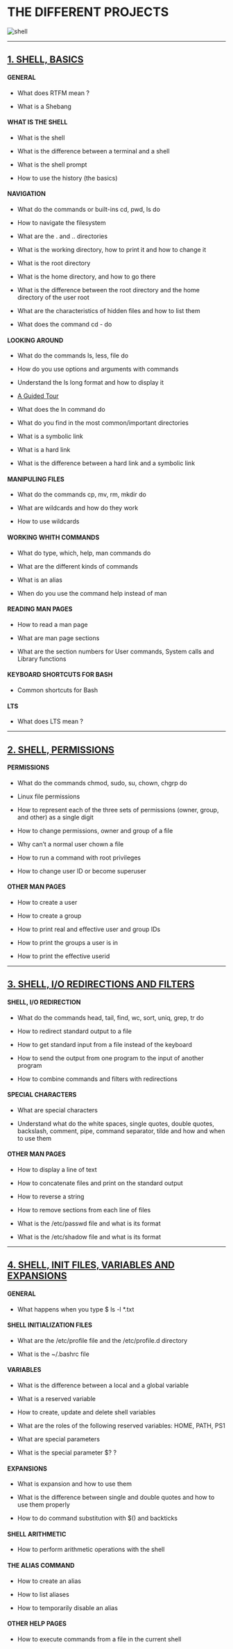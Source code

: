 # THE DIFFERENT PROJECTS

![shell](https://korben.info/app/uploads/2020/02/more-like-linux-wallpaper.png)

----------------------

## [1. SHELL, BASICS](https://github.com/MathieuMorel62/holbertonschool-shell/tree/master/basics)


#### GENERAL

  - What does RTFM mean ?

  - What is a Shebang


#### WHAT IS THE SHELL

  - What is the shell

  - What is the difference between a terminal and a shell

  - What is the shell prompt

  - How to use the history (the basics)


#### NAVIGATION

  - What do the commands or built-ins cd, pwd, ls do

  - How to navigate the filesystem

  - What are the . and .. directories

  - What is the working directory, how to print it and how to change it

  - What is the root directory

  - What is the home directory, and how to go there

  - What is the difference between the root directory and the home directory of the user root

  - What are the characteristics of hidden files and how to list them

  - What does the command cd - do


#### LOOKING AROUND

  - What do the commands ls, less, file do

  - How do you use options and arguments with commands

  - Understand the ls long format and how to display it

  - [A Guided Tour](https://intranet.hbtn.io/rltoken/GznRkhU3QTWAWwDeZ-k9Pw)

  - What does the ln command do

  - What do you find in the most common/important directories

  - What is a symbolic link

  - What is a hard link

  - What is the difference between a hard link and a symbolic link


#### MANIPULING FILES

  - What do the commands cp, mv, rm, mkdir do

  - What are wildcards and how do they work

  - How to use wildcards

   
#### WORKING WHITH COMMANDS

  - What do type, which, help, man commands do 

  - What are the different kinds of commands

  - What is an alias

  - When do you use the command help instead of man


#### READING MAN PAGES

  - How to read a man page

  - What are man page sections

  - What are the section numbers for User commands, System calls and Library functions


#### KEYBOARD SHORTCUTS FOR BASH

  - Common shortcuts for Bash


#### LTS

  - What does LTS mean ?

---------------------------------



## [2. SHELL, PERMISSIONS](https://github.com/MathieuMorel62/holbertonschool-shell/tree/master/permissions)


#### PERMISSIONS

  - What do the commands chmod, sudo, su, chown, chgrp do
 
  - Linux file permissions

  - How to represent each of the three sets of permissions (owner, group, and other) as a single digit

  - How to change permissions, owner and group of a file

  - Why can’t a normal user chown a file

  - How to run a command with root privileges

  - How to change user ID or become superuser


#### OTHER MAN PAGES

  - How to create a user

  - How to create a group

  - How to print real and effective user and group IDs

  - How to print the groups a user is in

  - How to print the effective userid

--------------------------


## [3. SHELL, I/O REDIRECTIONS AND FILTERS](https://github.com/MathieuMorel62/holbertonschool-shell/tree/master/io_redirections_and_filters)

#### SHELL, I/O REDIRECTION

  - What do the commands head, tail, find, wc, sort, uniq, grep, tr do 

  - How to redirect standard output to a file

  - How to get standard input from a file instead of the keyboard

  - How to send the output from one program to the input of another program

  - How to combine commands and filters with redirections

#### SPECIAL CHARACTERS

  - What are special characters

  - Understand what do the white spaces, single quotes, double quotes, backslash, comment, pipe, command separator, tilde and how and when to use them


#### OTHER MAN PAGES

  - How to display a line of text

  - How to concatenate files and print on the standard output

  - How to reverse a string

  - How to remove sections from each line of files

  - What is the /etc/passwd file and what is its format

  - What is the /etc/shadow file and what is its format


--------------------------------


## [4. SHELL, INIT FILES, VARIABLES AND EXPANSIONS](https://github.com/MathieuMorel62/holbertonschool-shell/tree/master/init_files_variables_and_expansions)

#### GENERAL

  - What happens when you type $ ls -l *.txt


#### SHELL INITIALIZATION FILES

  - What are the /etc/profile file and the /etc/profile.d directory

  - What is the ~/.bashrc file


#### VARIABLES

  - What is the difference between a local and a global variable

  - What is a reserved variable

  - How to create, update and delete shell variables

  - What are the roles of the following reserved variables: HOME, PATH, PS1

  - What are special parameters

  - What is the special parameter $? ?

#### EXPANSIONS

  - What is expansion and how to use them

  - What is the difference between single and double quotes and how to use them properly

  - How to do command substitution with $() and backticks

#### SHELL ARITHMETIC

  - How to perform arithmetic operations with the shell

#### THE ALIAS COMMAND

  - How to create an alias

  - How to list aliases

  - How to temporarily disable an alias

#### OTHER HELP PAGES

  - How to execute commands from a file in the current shell

